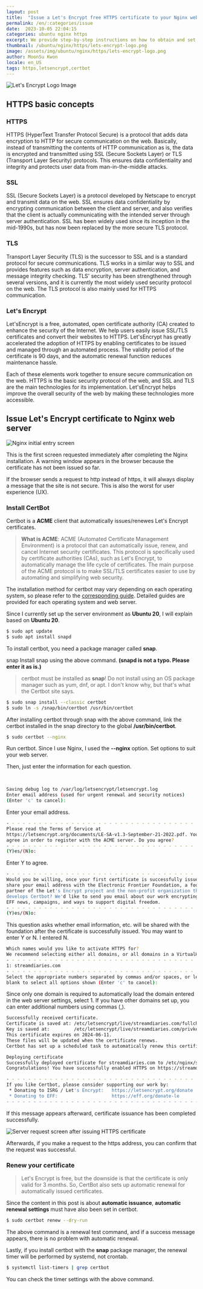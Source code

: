 ```yaml
---
layout: post
title:  "Issue a Let's Encrypt free HTTPS certificate to your Nginx web server"
permalink: /en/:categories/issue
date:  2023-10-05 22:04:15
categories: ubuntu nginx https
excerpt: We provide step-by-step instructions on how to obtain and set up a free HTTPS certificate on your Nginx server through Let's Encrypt. Describes the process of enhancing the security of your website through SSL/TLS certificates.
thumbnail: /ubuntu/nginx/https/lets-encrypt-logo.png
image: /assets/img/ubuntu/nginx/https/lets-encrypt-logo.png
author: MoonSu Kwon
locale: en_US
tags: https,letsencrypt,certbot
---
```



![Let's Encrypt Logo Image](/assets/img/ubuntu/nginx/https/lets-encrypt-logo.png)

## HTTPS basic concepts

<div class="divide-line"></div>

### HTTPS
HTTPS (HyperText Transfer Protocol Secure) is a protocol that adds data encryption to HTTP for secure communication on the web. Basically, instead of transmitting the contents of HTTP communication as is, the data is encrypted and transmitted using SSL (Secure Sockets Layer) or TLS (Transport Layer Security) protocols. This ensures data confidentiality and integrity and protects user data from man-in-the-middle attacks.

### SSL
SSL (Secure Sockets Layer) is a protocol developed by Netscape to encrypt and transmit data on the web. SSL ensures data confidentiality by encrypting communication between the client and server, and also verifies that the client is actually communicating with the intended server through server authentication. SSL has been widely used since its inception in the mid-1990s, but has now been replaced by the more secure TLS protocol.

### TLS
Transport Layer Security (TLS) is the successor to SSL and is a standard protocol for secure communications. TLS works in a similar way to SSL and provides features such as data encryption, server authentication, and message integrity checking. TLS' security has been strengthened through several versions, and it is currently the most widely used security protocol on the web. The TLS protocol is also mainly used for HTTPS communication.

### Let's Encrypt
Let'sEncrypt is a free, automated, open certificate authority (CA) created to enhance the security of the Internet. We help users easily issue SSL/TLS certificates and convert their websites to HTTPS. Let'sEncrypt has greatly accelerated the adoption of HTTPS by enabling certificates to be issued and managed through an automated process. The validity period of the certificate is 90 days, and the automatic renewal function reduces maintenance hassle.

Each of these elements work together to ensure secure communication on the web. HTTPS is the basic security protocol of the web, and SSL and TLS are the main technologies for its implementation. Let'sEncrypt helps improve the overall security of the web by making these technologies more accessible.


<div class="divide-line"></div>

## Issue Let's Encrypt certificate to Nginx web server

![Nginx initial entry screen](/assets/img/ubuntu/nginx/https/nginx_entry_html.jpg)

This is the first screen requested immediately after completing the Nginx installation.
A warning window appears in the browser because the certificate has not been issued so far.

If the browser sends a request to http instead of https, it will always display a message that the site is not secure.
This is also the worst for user experience (UX).

### Install CertBot

Certbot is a **ACME** client that automatically issues/renewes Let's Encrypt certificates.

>**What is ACME**: ACME (Automated Certificate Management Environment) is a protocol that can automatically issue, renew, and cancel Internet security certificates. This protocol is specifically used by certificate authorities (CAs), such as Let's Encrypt, to automatically manage the life cycle of certificates. The main purpose of the ACME protocol is to make SSL/TLS certificates easier to use by automating and simplifying web security.

The installation method for certbot may vary depending on each operating system, so please refer to the [corresponding guide](https://certbot.eff.org/).
Detailed guides are provided for each operating system and web server.


Since I currently set up the server environment as **Ubuntu 20**, I will explain based on **Ubuntu 20**.

```bash
$ sudo apt update
$ sudo apt install snapd
```

To install certbot, you need a package manager called **snap**.

snap Install snap using the above command.  **(snapd is not a typo. Please enter it as is.)**

>certbot must be installed as **snap**! Do not install using an OS package manager such as yum, dnf, or apt.
I don't know why, but that's what the Certbot site says.


```bash
$ sudo snap install --classic certbot
$ sudo ln -s /snap/bin/certbot /usr/bin/certbot
```

After installing certbot through snap with the above command, link the certbot installed in the snap directory to the global **/usr/bin/certbot**.

```bash
$ sudo certbot --nginx
```

Run certbot. 
Since I use Nginx, I used the **--nginx** option. Set options to suit your web server.

Then, just enter the information for each question.

<br>

```bash
Saving debug log to /var/log/letsencrypt/letsencrypt.log
Enter email address (used for urgent renewal and security notices)
(Enter 'c' to cancel):   
```

Enter your email address.


```bash
- - - - - - - - - - - - - - - - - - - - - - - - - - - - - - - - - - - - - - - -
Please read the Terms of Service at
https://letsencrypt.org/documents/LE-SA-v1.3-September-21-2022.pdf. You must
agree in order to register with the ACME server. Do you agree?
- - - - - - - - - - - - - - - - - - - - - - - - - - - - - - - - - - - - - - - -
(Y)es/(N)o:

```

Enter Y to agree.


```bash
- - - - - - - - - - - - - - - - - - - - - - - - - - - - - - - - - - - - - - - -
Would you be willing, once your first certificate is successfully issued, to
share your email address with the Electronic Frontier Foundation, a founding
partner of the Let's Encrypt project and the non-profit organization that
develops Certbot? We'd like to send you email about our work encrypting the web,
EFF news, campaigns, and ways to support digital freedom.
- - - - - - - - - - - - - - - - - - - - - - - - - - - - - - - - - - - - - - - -
(Y)es/(N)o:

```

This question asks whether email information, etc. will be shared with the foundation after the certificate is successfully issued.
You may want to enter Y or N. I entered N.


```bash
Which names would you like to activate HTTPS for?
We recommend selecting either all domains, or all domains in a VirtualHost/server block.
- - - - - - - - - - - - - - - - - - - - - - - - - - - - - - - - - - - - - - - -
1: streamdiaries.com
- - - - - - - - - - - - - - - - - - - - - - - - - - - - - - - - - - - - - - - -
Select the appropriate numbers separated by commas and/or spaces, or leave input
blank to select all options shown (Enter 'c' to cancel):

```

Since only one domain is required to automatically load the domain entered in the web server settings, select 1.
If you have other domains set up, you can enter additional numbers using commas (,).


```bash
Successfully received certificate.
Certificate is saved at: /etc/letsencrypt/live/streamdiaries.com/fullchain.pem
Key is saved at:         /etc/letsencrypt/live/streamdiaries.com/privkey.pem
This certificate expires on 2024-06-11.
These files will be updated when the certificate renews.
Certbot has set up a scheduled task to automatically renew this certificate in the background.

Deploying certificate
Successfully deployed certificate for streamdiaries.com to /etc/nginx/sites-enabled/default
Congratulations! You have successfully enabled HTTPS on https://streamdiaries.com

- - - - - - - - - - - - - - - - - - - - - - - - - - - - - - - - - - - - - - - -
If you like Certbot, please consider supporting our work by:
 * Donating to ISRG / Let's Encrypt:   https://letsencrypt.org/donate
 * Donating to EFF:                    https://eff.org/donate-le
- - - - - - - - - - - - - - - - - - - - - - - - - - - - - - - - - - - - - - - -

```

If this message appears afterward, certificate issuance has been completed successfully.


![Server request screen after issuing HTTPS certificate](/assets/img/ubuntu/nginx/https/nginx_issued_cert_html.jpg)


Afterwards, if you make a request to the https address, you can confirm that the request was successful.

<div class="divide-line"></div>

### Renew your certificate

>Let's Encrypt is free, but the downside is that the certificate is only valid for 3 months.
So, CertBot also sets up automatic renewal for automatically issued certificates.

Since the content in this post is about **automatic issuance**, **automatic renewal settings** must have also been set in certbot.

```bash
$ sudo certbot renew --dry-run
```

The above command is a renewal test command, and if a success message appears, there is no problem with automatic renewal.

Lastly, if you install certbot with the **snap** package manager, the renewal timer will be performed by systemd, not crontab.

```bash
$ systemctl list-timers | grep certbot
```

You can check the timer settings with the above command.